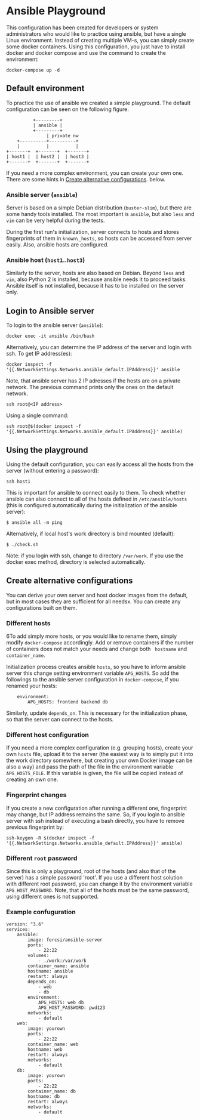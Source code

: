 # Ansible Playground

This   configuration  has   been  created   for  developers   or  system
administrators  who would  like to  practice using  ansible, but  have a
single Linux  environment. Instead  of creating  multiple VM-s,  you can
simply create some docker containers. Using this configuration, you just
have to install docker and docker  compose and use the command to create
the environment:

```
docker-compose up -d
```

## Default environment

To practice the use of ansible we created a simple playground. The
default configuration can be seen on the following figure.

              +---------+
              | ansible |
              +---------+
                   | private nw
        +----------+----------+
        |          |          |
    +-------+  +-------+  +-------+
    | host1 |  | host2 |  | host3 |
    +-------+  +-------+  +-------+

If you  need a more  complex environment, you  can create your  own one.
There are some hints in
[Create alternative configurations](#create-alternative-configurations).
below.

### Ansible server (`ansible`)

Server is  based on  a simple  Debian distribution  (`buster-slim`), but
there are  some handy tools  installed. The most important is `ansible`,
but also `less` and `vim` can be very helpful during the tests.

During  the first  run's initialization,  server connects  to hosts  and
stores fingerprints of them in `known\_hosts`, so hosts  can be accessed
from server easily. Also, ansible hosts are configured.

### Ansible host (`host1`..`host3`)

Similarly to the  server, hosts are also based on  Debian. Beyond `less`
and  `vim`, also  Python 2  is installed,  because ansible  needs it  to
proceed tasks.  Ansible itself is  not installed,  because it has  to be
installed on the server only.

## Login to Ansible server

To login to the ansible server (`ansible`):

```
docker exec -it ansible /bin/bash
```

Alternatively, you can determine the IP  address of the server and login
with ssh. To get IP address(es):

```
docker inspect -f '{{.NetworkSettings.Networks.ansible_default.IPAddress}}' ansible
```

Note,  that ansible  server has  2 IP  adresses if  the hosts  are on  a
private  network. The  previous  command  prints only  the  ones on  the
default network.

```
ssh root@<IP address>
```

Using a single command:

```
ssh root@$(docker inspect -f '{{.NetworkSettings.Networks.ansible_default.IPAddress}}' ansible)
```

## Using the playground

Using the  default configuration,  you can easily  access all  the hosts
from the server (without entering a password):

```
ssh host1
```

This  is important  for  ansible to  connect easily  to  them. To  check
whether  ansible  can also  connect  to  all  of  the hosts  defined  in
`/etc/ansible/hosts`  (this  is   configured  automatically  during  the
initialization of the ansible server):


```
$ ansible all -m ping
```

Alternatively, if local host's work directory is bind mounted (default):

```
$ ./check.sh
```

Note: if you login with ssh, change to directory `/var/work`. If you use
the docker exec method, directory is selected automatically.


## Create alternative configurations

You can derive your own server  and host docker images from the default,
but in most cases they are sufficient for all needsx. You can create any
configurations built on them.

### Different hosts

6To  add simply  more hosts,  or you  would like  to rename  them, simply
modify  `docker-compose` accordingly.  Add or  remove containers  if the
number  of containers  does  not  match your  needs  and  change both  `
hostname` and `container_name`.

Initialization process  creates ansible `hosts`,  so you have  to inform
ansible server this change setting environment variable `APG_HOSTS`.
So  add   the  followings  to   the  ansible  server   configuration  in
`docker-compose`, if you renamed your hosts:

```
    environment:
        APG_HOSTS: frontend backend db
```

Similarly, update `depends_on`. This is necessary for the initialization
phase, so that the server can connect to the hosts.

### Different host configuration

If you need  a more complex configuration (e.g.  grouping hosts), create
your own `hosts`  file, upload it to  the server (the easiest  way is to
simply put it  into the work directory somewhere, but  creating your own
Docker image  can be also a  way) and pass the  path of the file  in the
environment variable  `APG_HOSTS_FILE`. If  this variable  is given,
the file will be copied instead of creating an own one.

### Fingerprint changes

If  you  create a  new  configuration  after  running a  different  one,
fingerprint may  change, but  IP address  remains the  same. So,  if you
login to ansible  server with ssh instead of executing  a bash directly,
you have to remove previous fingerprint by:

```
ssh-keygen -R $(docker inspect -f '{{.NetworkSettings.Networks.ansible_default.IPAddress}}' ansible)
```

### Different `root` password

Since this is only a playground, root of the hosts (and also that of the
server)  has a  simple  password 'root'.  If you  use  a different  host
solution  with  different  root  password,  you can  change  it  by  the
environment variable `APG_HOST_PASSWORD`.  Note, that all of  the hosts must
be the same password, using different ones is not supported.

### Example confuguration

```
version: "3.6"
services:
    ansible:
        image: fercsi/ansible-server
        ports:
            - 22:22
        volumes:
            - ./work:/var/work
        container_name: ansible
        hostname: ansible
        restart: always
        depends_on:
            - web
            - db
        environment:
            APG_HOSTS: web db
            APG_HOST_PASSWORD: pwd123
        networks:
            - default
    web:
        image: yourown
        ports:
            - 22:22
        container_name: web
        hostname: web
        restart: always
        networks:
            - default
    db:
        image: yourown
        ports:
            - 22:22
        container_name: db
        hostname: db
        restart: always
        networks:
            - default
```

